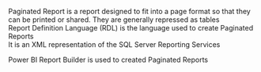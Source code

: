 Paginated Report is a report designed to fit into a page format so that they can be printed or shared. They are generally repressed as tables  
Report Definition Language (RDL) is the language used to create Paginated Reports  
It is an XML representation of the SQL Server Reporting Services

Power BI Report Builder is used to created Paginated Reports
